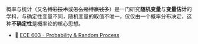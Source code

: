 概率与统计（又名~~博彩技术~~或~~怎么赌博赢钱多~~）是一门研究**随机变量**与**变量估计**的学科，与确定性变量不同，随机变量的取值不唯一，仅仅由一个概率分布决定，这种**不确定性**是概率论的核心思想。

+ 🎲 [ECE 603 - Probability & Random Process](https://www.probabilitycourse.com/)




